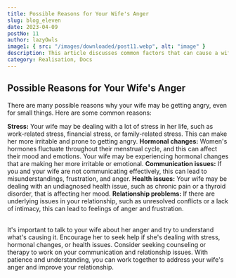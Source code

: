 ```yaml
---
title: Possible Reasons for Your Wife's Anger
slug: blog_eleven
date: 2023-04-09
postNo: 11
author: lazyOwls
image1: { src: "/images/downloaded/post11.webp", alt: "image" }
description: This article discusses common factors that can cause a wife to feel angry, such as stress, hormones, communication problems, health issues, and relationship problems. It recommends that partners openly communicate and seek counseling or therapy when necessary to address the root causes of anger and improve their relationship.
category: Realisation, Docs
---
```


## Possible Reasons for Your Wife's Anger

There are many possible reasons why your wife may be getting angry, even for small things. Here are some common reasons:

**Stress:** Your wife may be dealing with a lot of stress in her life, such as work-related stress, financial 
   stress, or family-related stress. This can make her more irritable and prone to getting angry.
**Hormonal changes:** Women's hormones fluctuate throughout their menstrual cycle, and this can affect their mood 
   and emotions. Your wife may be experiencing hormonal changes that are making her more irritable or emotional.
**Communication issues:** If you and your wife are not communicating effectively, this can lead to misunderstandings, frustration, and anger.
**Health issues:** Your wife may be dealing with an undiagnosed health issue, such as chronic pain or a thyroid disorder, that is affecting her mood.
**Relationship problems:** If there are underlying issues in your relationship, such as unresolved conflicts or a lack of intimacy, this can lead to feelings of anger and frustration.

<br>
It's important to talk to your wife about her anger and try to understand what's causing it. Encourage her to seek help if she's dealing with stress, hormonal changes, or health issues. Consider seeking counseling or therapy to work on your communication and relationship issues. With patience and understanding, you can work together to address your wife's anger and improve your relationship.
